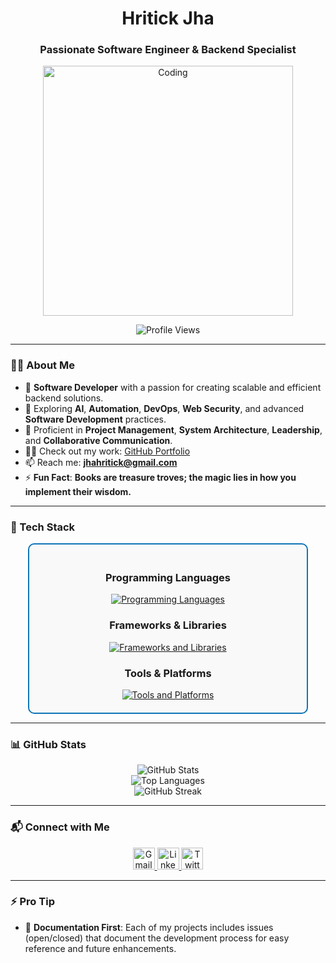<h1 align="center">Hritick Jha</h1>
<h3 align="center">Passionate Software Engineer & Backend Specialist</h3>

<div align="center">
  <img alt="Coding" width="400" src="https://media1.giphy.com/media/qgQUggAC3Pfv687qPC/giphy.gif?cid=790b76118df290e2b23901b41121cac94b9b4e8db24db04b&rid=giphy.gif&ct=g">
</div>

<p align="center">
  <img src="https://komarev.com/ghpvc/?username=hritickjha&label=Profile%20Views&color=0e75b6&style=flat" alt="Profile Views" />
</p>

---

### 👨‍💻 About Me  
- 🔭 **Software Developer** with a passion for creating scalable and efficient backend solutions.  
- 🌱 Exploring **AI**, **Automation**, **DevOps**, **Web Security**, and advanced **Software Development** practices.  
- 🤝 Proficient in **Project Management**, **System Architecture**, **Leadership**, and **Collaborative Communication**.  
- 👨‍💻 Check out my work: [GitHub Portfolio](https://github.com/Hritickjha)  
- 📫 Reach me: **jhahritick@gmail.com**  
- ⚡ **Fun Fact**: **Books are treasure troves; the magic lies in how you implement their wisdom.**  

---

### 💼 Tech Stack  
<div align="center" style="border: 2px solid #0e75b6; border-radius: 10px; padding: 20px; max-width: 80%; margin: 0 auto; background-color: #f9f9f9;">
  <!-- Programming Languages -->
  <h3>Programming Languages</h3>
  <a href="https://skillicons.dev" target="_blank">
    <img src="https://skillicons.dev/icons?i=c,cpp,javascript,typescript,python,solidity" alt="Programming Languages" />
  </a>
  
  <!-- Frameworks & Libraries -->
  <h3>Frameworks & Libraries</h3>
  <a href="https://skillicons.dev" target="_blank">
    <img src="https://skillicons.dev/icons?i=django,express,next,react,tailwind,nodejs,bootstrap,rest" alt="Frameworks and Libraries" />
  </a>
  
  <!-- Tools & Platforms -->
  <h3>Tools & Platforms</h3>
  <a href="https://skillicons.dev" target="_blank">
    <img src="https://skillicons.dev/icons?i=aws,jenkins,docker,git,github,figma,netlify,vercel" alt="Tools and Platforms" />
  </a>
</div>


---

### 📊 GitHub Stats  
<div align="center">
  <img src="https://github-readme-stats.vercel.app/api?username=hritickjha&show_icons=true&theme=radical&locale=en" alt="GitHub Stats" />
  <br />
  <img src="https://github-readme-stats.vercel.app/api/top-langs?username=hritickjha&show_icons=true&locale=en&layout=compact&theme=radical" alt="Top Languages" />
  <br />
  <img src="https://github-readme-streak-stats.herokuapp.com/?user=hritickjha&theme=radical" alt="GitHub Streak" />
</div>

---

### 📬 Connect with Me  
<div align="center">
  <a href="mailto:jhahritick@gmail.com" target="_blank">
    <img src="https://img.shields.io/static/v1?message=Gmail&logo=gmail&label=&color=D14836&logoColor=white&style=for-the-badge" height="35" alt="Gmail" />
  </a>
  <a href="https://www.linkedin.com/in/hritickjha/" target="_blank">
    <img src="https://img.shields.io/static/v1?message=LinkedIn&logo=linkedin&label=&color=0077B5&logoColor=white&style=for-the-badge" height="35" alt="LinkedIn" />
  </a>
  <a href="https://twitter.com/JhaHritick" target="_blank">
    <img src="https://img.shields.io/static/v1?message=Twitter&logo=twitter&label=&color=1DA1F2&logoColor=white&style=for-the-badge" height="35" alt="Twitter" />
  </a>
</div>

---

### ⚡ Pro Tip  
- 🍄 **Documentation First**: Each of my projects includes issues (open/closed) that document the development process for easy reference and future enhancements.

